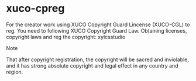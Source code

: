 # xuco-cpreg
For the creator work using XUCO Copyright Guard Lincense (XUCO-CGL) to reg.
You need to following XUCO Copyright Guard Law.
Obtaining licenses, copyright laws and reg the copyright: xylcsstudio
> [!Note]
> That after copyright registration, the copyright will be sacred and inviolable, and it has strong absolute copyright and legal effect in any country and region.
